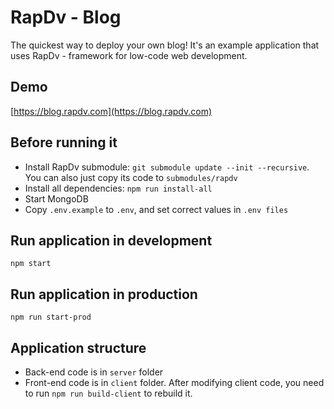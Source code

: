 # RapDv - Blog

The quickest way to deploy your own blog! It's an example application that uses RapDv - framework for low-code web development.

## Demo
[https://blog.rapdv.com](https://blog.rapdv.com)  
  
## Before running it
- Install RapDv submodule: `git submodule update --init --recursive`. You can also just copy its code to `submodules/rapdv`  
- Install all dependencies: `npm run install-all`  
- Start MongoDB
- Copy `.env.example` to `.env`, and set correct values in `.env files`

## Run application in development
`npm start`

## Run application in production
`npm run start-prod`

## Application structure
- Back-end code is in `server` folder
- Front-end code is in `client` folder. After modifying client code, you need to run `npm run build-client` to rebuild it.